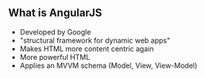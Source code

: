 ##  What is AngularJS

- Developed by Google
- "structural framework for dynamic web apps"
- Makes HTML more content centric again
- More powerful HTML
- Applies an MVVM schema (Model, View, View-Model)

